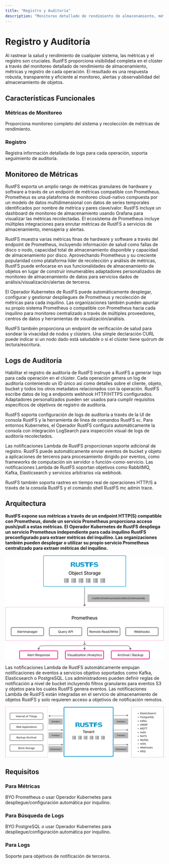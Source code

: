 ```yaml
---
title: "Registro y Auditoría"
description: "Monitoreo detallado de rendimiento de almacenamiento, métricas y registro para cada operación"
---
```


# Registro y Auditoría

Al rastrear la salud y rendimiento de cualquier sistema, las métricas y el registro son cruciales. RustFS proporciona visibilidad completa en el clúster a través del monitoreo detallado de rendimiento de almacenamiento, métricas y registro de cada operación. El resultado es una respuesta robusta, transparente y eficiente al monitoreo, alertas y observabilidad del almacenamiento de objetos.

## Características Funcionales

### Métricas de Monitoreo

Proporciona monitoreo completo del sistema y recolección de métricas de rendimiento.

### Registro

Registra información detallada de logs para cada operación, soporta seguimiento de auditoría.

## Monitoreo de Métricas

RustFS exporta un amplio rango de métricas granulares de hardware y software a través de un endpoint de métricas compatible con Prometheus. Prometheus es una plataforma de monitoreo cloud-nativo compuesta por un modelo de datos multidimensional con datos de series temporales identificados por nombre de métrica y pares clave/valor. RustFS incluye un dashboard de monitoreo de almacenamiento usando Grafana para visualizar las métricas recolectadas. El ecosistema de Prometheus incluye múltiples integraciones para enrutar métricas de RustFS a servicios de almacenamiento, mensajería y alertas.

RustFS muestra varias métricas finas de hardware y software a través del endpoint de Prometheus, incluyendo información de salud como fallas de disco o nodo, capacidad total de almacenamiento disponible y capacidad de almacenamiento por disco. Aprovechando Prometheus y su creciente popularidad como plataforma líder de recolección y análisis de métricas, RustFS puede enfocarse en sus funcionalidades de almacenamiento de objetos en lugar de construir innumerables adaptadores personalizados de monitoreo de almacenamiento de datos para servicios dados de análisis/visualización/alertas de terceros.

El Operador Kubernetes de RustFS puede automáticamente desplegar, configurar y gestionar despliegues de Prometheus y recolección de métricas para cada inquilino. Las organizaciones también pueden apuntar su propio sistema Prometheus o compatible con Prometheus hacia cada inquilino para monitoreo centralizado a través de múltiples proveedores, centros de datos y herramientas de visualización/análisis.

RustFS también proporciona un endpoint de verificación de salud para sondear la vivacidad de nodos y clústers. Una simple declaración CURL puede indicar si un nodo dado está saludable o si el clúster tiene quórum de lectura/escritura.

## Logs de Auditoría

Habilitar el registro de auditoría de RustFS instruye a RustFS a generar logs para cada operación en el clúster. Cada operación genera un log de auditoría conteniendo un ID único así como detalles sobre el cliente, objeto, bucket y todos los otros metadatos relacionados con la operación. RustFS escribe datos de log a endpoints webhook HTTP/HTTPS configurados. Adaptadores personalizados pueden ser usados para cumplir requisitos específicos de objetivos de registro de auditoría.

RustFS soporta configuración de logs de auditoría a través de la UI de consola RustFS y la herramienta de línea de comandos RustFS `mc`. Para entornos Kubernetes, el Operador RustFS configura automáticamente la consola con integración LogSearch para inspección visual de logs de auditoría recolectados.

Las notificaciones Lambda de RustFS proporcionan soporte adicional de registro. RustFS puede automáticamente enviar eventos de bucket y objeto a aplicaciones de terceros para procesamiento dirigido por eventos, como frameworks de computación sin servidor o función-como-servicio. Las notificaciones Lambda de RustFS soportan objetivos como RabbitMQ, Kafka, Elasticsearch y servicios arbitrarios vía webhook.

RustFS también soporta rastreo en tiempo real de operaciones HTTP/S a través de la consola RustFS y el comando shell RustFS mc admin trace.

## Arquitectura

**RustFS expone sus métricas a través de un endpoint HTTP(S) compatible con Prometheus, donde un servicio Prometheus proporciona acceso push/pull a estas métricas. El Operador Kubernetes de RustFS despliega un servicio Prometheus independiente para cada inquilino RustFS preconfigurado para extraer métricas del inquilino. Las organizaciones también pueden desplegar o utilizar su propio servicio Prometheus centralizado para extraer métricas del inquilino.**

![Diagrama de arquitectura 1](images/s7-1.png)

Las notificaciones Lambda de RustFS automáticamente empujan notificaciones de eventos a servicios objetivo soportados como Kafka, Elasticsearch o PostgreSQL. Los administradores pueden definir reglas de notificación a nivel de bucket incluyendo filtros granulares para eventos S3 y objetos para los cuales RustFS genera eventos. Las notificaciones Lambda de RustFS están integradas en el servicio de almacenamiento de objetos RustFS y solo requieren acceso a objetivos de notificación remotos.

![Diagrama de arquitectura 2](images/s7-2.png)

## Requisitos

### Para Métricas

BYO Prometheus *o* usar Operador Kubernetes para despliegue/configuración automática por inquilino.

### Para Búsqueda de Logs

BYO PostgreSQL *o* usar Operador Kubernetes para despliegue/configuración automática por inquilino.

### Para Logs

Soporte para objetivos de notificación de terceros.

